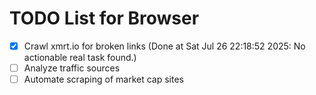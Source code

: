 # TODO List for Browser

- [x] Crawl xmrt.io for broken links  (Done at Sat Jul 26 22:18:52 2025: No actionable real task found.)
- [ ] Analyze traffic sources
- [ ] Automate scraping of market cap sites
